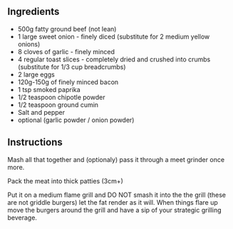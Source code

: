 ## Ingredients

* 500g fatty ground beef (not lean)
* 1 large sweet onion - finely diced (substitute for 2 medium yellow onions)
* 8 cloves of garlic - finely minced
* 4 regular toast slices - completely dried and crushed into crumbs (substitute for 1/3 cup breadcrumbs)
* 2 large eggs 
* 120g-150g of finely minced bacon 
* 1 tsp smoked paprika 
* 1/2 teaspoon chipotle powder 
* 1/2 teaspoon ground cumin
* Salt and pepper 
* optional (garlic powder / onion powder)


## Instructions

Mash all that together and (optionaly) pass it through a meet grinder once more.

Pack the meat into thick patties (3cm+) 

Put it on a medium flame grill and DO NOT smash it into the the grill (these are not griddle burgers) let the fat render as it will. When things flare up move the burgers around the grill and have a sip of your strategic grilling beverage.
